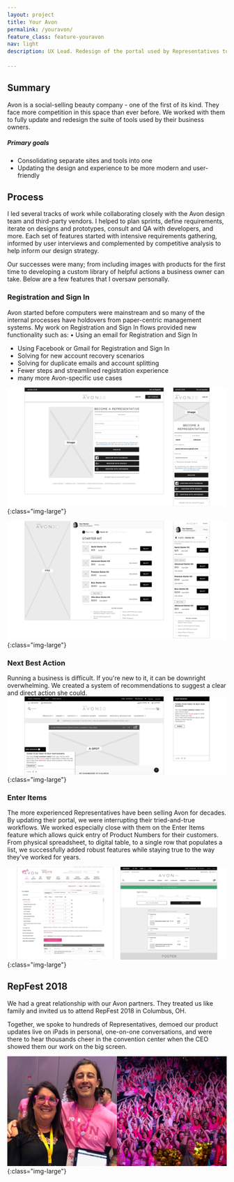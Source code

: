 ```yaml
---
layout: project
title: Your Avon
permalink: /youravon/
feature_class: feature-youravon
nav: light
description: UX Lead. Redesign of the portal used by Representatives to manage their business.

---
```


## Summary

Avon is a social-selling beauty company - one of the first of its kind. They face more competition in this space than ever before.
We worked with them to fully update and redesign the suite of tools used by their business owners.
##### Primary goals
- Consolidating separate sites and tools into one
- Updating the design and experience to be more modern and user-friendly

## Process

I led several tracks of work while collaborating closely with the Avon design team and third-party vendors. I helped to plan sprints, define requirements, iterate on designs and prototypes, consult and QA with developers, and more.
Each set of features started with intensive requirements gathering, informed by user interviews and complemented by competitive analysis to help inform our design strategy.

Our successes were many; from including images with products for the first time to developing a custom library of helpful actions a business owner can take.
Below are a few features that I oversaw personally.

### Registration and Sign In

Avon started before computers were mainstream and so many of the internal processes have holdovers from paper-centric management systems. My work on Registration and Sign In flows provided new functionality such as:
• Using an email for Registration and Sign In
- Using Facebook or Gmail for Registration and Sign In
- Solving for new account recovery scenarios
- Solving for duplicate emails and account splitting
- Fewer steps and streamlined registration experience
- many more Avon-specific use cases

![Repfest 2018](/assets/images/projects/youravon-registration-landing.jpg){:class="img-large"}

![Repfest 2018](/assets/images/projects/youravon-registration-process.jpg){:class="img-large"}

### Next Best Action
Running a business is difficult. If you're new to it, it can be downright overwhelming. We created a system of recommendations to suggest a clear and direct action she could.
![Repfest 2018](/assets/images/projects/youravon-nextbestaction.jpg){:class="img-large"}

### Enter Items
The more experienced Representatives have been selling Avon for decades. By updating their portal, we were interrupting their tried-and-true workflows. We worked especially close with them on the Enter Items feature which allows quick entry of Product Numbers for their customers. From physical spreadsheet, to digital table, to a single row that populates a list, we successfully added robust features while staying true to the way they've worked for years.

![Repfest 2018](/assets/images/projects/youravon-enteritems-compare.jpg){:class="img-large"}

## RepFest 2018

We had a great relationship with our Avon partners. They treated us like family and invited us to attend RepFest 2018 in Columbus, OH.

Together, we spoke to hundreds of Representatives, demoed our product updates live on iPads in personal, one-on-one conversations, and were there to hear thousands cheer in the convention center when the CEO showed them our work on the big screen.

![Repfest 2018](/assets/images/projects/youravon-repfest2018.jpg){:class="img-large"}
